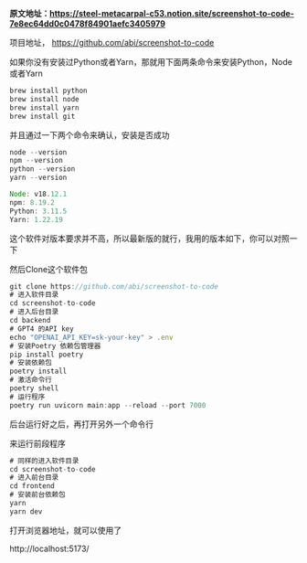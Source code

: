 **原文地址：https://steel-metacarpal-c53.notion.site/screenshot-to-code-7e8ec64dd0c0478f84901aefc3405979**


项目地址， https://github.com/abi/screenshot-to-code

如果你没有安装过Python或者Yarn，那就用下面两条命令来安装Python，Node或者Yarn

```jsx
brew install python
brew install node
brew install yarn
brew install git
```

并且通过一下两个命令来确认，安装是否成功

```jsx
node --version
npm --version
python --version
yarn --version

Node: v18.12.1
npm: 8.19.2
Python: 3.11.5
Yarn: 1.22.19
```

这个软件对版本要求并不高，所以最新版的就行，我用的版本如下，你可以对照一下

然后Clone这个软件包

```jsx
git clone https://github.com/abi/screenshot-to-code
# 进入软件目录
cd screenshot-to-code
# 进入后台目录
cd backend
# GPT4 的API key
echo "OPENAI_API_KEY=sk-your-key" > .env
# 安装Poetry 依赖包管理器
pip install poetry
# 安装依赖包
poetry install
# 激活命令行
poetry shell
# 运行程序
poetry run uvicorn main:app --reload --port 7000
```

后台运行好之后，再打开另外一个命令行

来运行前段程序

```jsx
# 同样的进入软件目录
cd screenshot-to-code
# 进入前台目录
cd frontend
# 安装前台依赖包
yarn
yarn dev
```

打开浏览器地址，就可以使用了

http://localhost:5173/